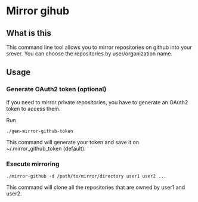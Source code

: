 # Mirror gihub

## What is this

This command line tool allows you to mirror repositories on github into your srever. You can choose the repositories by user/organization name.

## Usage
### Generate OAuth2 token (optional)

If you need to mirror private repositories, you have to generate an OAuth2 token to access them.

Run 

    ./gen-mirror-github-token


This command will generate your token and save it on ~/.mirror_github_token (default).

### Execute mirroring

    ./mirror-github -d /path/to/mirror/directory user1 user2 ...


This command will clone all the repositories that are owned by user1 and user2.


